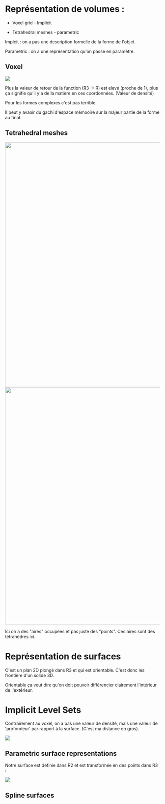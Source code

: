 # Représentation de volumes :

- Voxel grid - Implicit

- Tetrahedral meshes - parametric

Implcit : on a pas une description formelle de la forme de l'objet.

Parametric : on a une représentation qu'on passe en paramètre.

## Voxel

![](C:\Users\doken\OneDrive\Documents\MMIS\Computer%20graphics%202A\Cours_2_assets\voxel.png)

Plus la valeur de retour de la function (R3 -> R) est elevé (proche de 1), plus ça signifie qu'il y'a de la matière en ces coordonnées. (Valeur de densité)

Pour les formes complexes c'est pas terrible.

Il peut y avaoir du gachi d'espace mémooire sur la majeur partie de la forme au final.

## Tetrahedral meshes

<img src="file:///C:/Users/doken/AppData/Roaming/marktext/images/2022-09-18-16-35-52-image.png" title="" alt="" width="796">

<img src="file:///C:/Users/doken/AppData/Roaming/marktext/images/2022-09-18-16-36-03-image.png" title="" alt="" width="771">

Ici on a des "aires" occupées et pas juste des "points". Ces aires sont des tétrahèdres ici.

# Représentation de surfaces

C'est un plan 2D plongé dans R3 et qui est orientable. C'est donc les frontière d'un solide 3D.

Orientable ça veut dire qu'on doit pouvoir différencier clairement l'intérieur de l'extérieur.

# Implicit Level Sets

Contrairement au voxel, on a pas une valeur de densité, mais une valeur de 'profondeur' par rapport à la surface. (C'est ma distance en gros).

![](C:\Users\doken\AppData\Roaming\marktext\images\2022-09-18-16-54-06-image.png)

## Parametric surface representations

Notre surface est définie dans R2 et est transformée en des points dans R3 :

![](C:\Users\doken\AppData\Roaming\marktext\images\2022-09-18-17-08-54-image.png)

## Spline surfaces





